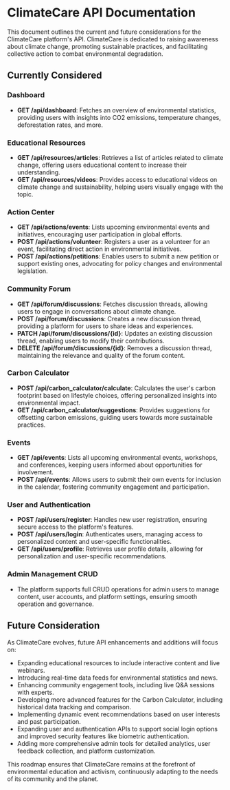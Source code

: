 # ClimateCare API Documentation

This document outlines the current and future considerations for the ClimateCare platform's API. ClimateCare is dedicated to raising awareness about climate change, promoting sustainable practices, and facilitating collective action to combat environmental degradation.

## Currently Considered

### Dashboard

- **GET /api/dashboard**: Fetches an overview of environmental statistics, providing users with insights into CO2 emissions, temperature changes, deforestation rates, and more.

### Educational Resources

- **GET /api/resources/articles**: Retrieves a list of articles related to climate change, offering users educational content to increase their understanding.
- **GET /api/resources/videos**: Provides access to educational videos on climate change and sustainability, helping users visually engage with the topic.

### Action Center

- **GET /api/actions/events**: Lists upcoming environmental events and initiatives, encouraging user participation in global efforts.
- **POST /api/actions/volunteer**: Registers a user as a volunteer for an event, facilitating direct action in environmental initiatives.
- **POST /api/actions/petitions**: Enables users to submit a new petition or support existing ones, advocating for policy changes and environmental legislation.

### Community Forum

- **GET /api/forum/discussions**: Fetches discussion threads, allowing users to engage in conversations about climate change.
- **POST /api/forum/discussions**: Creates a new discussion thread, providing a platform for users to share ideas and experiences.
- **PATCH /api/forum/discussions/{id}**: Updates an existing discussion thread, enabling users to modify their contributions.
- **DELETE /api/forum/discussions/{id}**: Removes a discussion thread, maintaining the relevance and quality of the forum content.

### Carbon Calculator

- **POST /api/carbon_calculator/calculate**: Calculates the user's carbon footprint based on lifestyle choices, offering personalized insights into environmental impact.
- **GET /api/carbon_calculator/suggestions**: Provides suggestions for offsetting carbon emissions, guiding users towards more sustainable practices.

### Events

- **GET /api/events**: Lists all upcoming environmental events, workshops, and conferences, keeping users informed about opportunities for involvement.
- **POST /api/events**: Allows users to submit their own events for inclusion in the calendar, fostering community engagement and participation.

### User and Authentication

- **POST /api/users/register**: Handles new user registration, ensuring secure access to the platform's features.
- **POST /api/users/login**: Authenticates users, managing access to personalized content and user-specific functionalities.
- **GET /api/users/profile**: Retrieves user profile details, allowing for personalization and user-specific recommendations.

### Admin Management CRUD

- The platform supports full CRUD operations for admin users to manage content, user accounts, and platform settings, ensuring smooth operation and governance.

## Future Consideration

As ClimateCare evolves, future API enhancements and additions will focus on:

- Expanding educational resources to include interactive content and live webinars.
- Introducing real-time data feeds for environmental statistics and news.
- Enhancing community engagement tools, including live Q&A sessions with experts.
- Developing more advanced features for the Carbon Calculator, including historical data tracking and comparison.
- Implementing dynamic event recommendations based on user interests and past participation.
- Expanding user and authentication APIs to support social login options and improved security features like biometric authentication.
- Adding more comprehensive admin tools for detailed analytics, user feedback collection, and platform customization.

This roadmap ensures that ClimateCare remains at the forefront of environmental education and activism, continuously adapting to the needs of its community and the planet.
